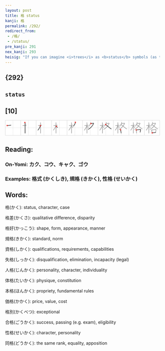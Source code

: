 ```yaml
---
layout: post
title: 格 status
kanji: 格
permalink: /292/
redirect_from:
 - /格/
 - /status/
pre_kanji: 291
nex_kanji: 293
heisig: "If you can imagine <i>trees</i> as <b>status</b> symbols (as they might well be for those living in Japan's congested cities, where greenery has become something of a luxury item), then <i>each</i> might be aiming to have his/her own <i>tree</i>, just to keep up with the Suzukis."
---
```


## {292}

## `status`

## [10]

<div class="stroke"><img src="../images/E6A0BC.png" /></div>

## Reading:

### On-Yomi: カク、コウ、キャク、ゴウ

### Examples: 格式 (かくしき), 規格 (きかく), 性格 (せいかく)

## Words:

格(かく): status, character, case

格差(かくさ): qualitative difference, disparity

格好(かっこう): shape, form, appearance, manner

規格(きかく): standard, norm

資格(しかく): qualifications, requirements, capabilities

失格(しっかく): disqualification, elimination, incapacity (legal)

人格(じんかく): personality, character, individuality

体格(たいかく): physique, constitution

本格(ほんかく): propriety, fundamental rules

価格(かかく): price, value, cost

格別(かくべつ): exceptional

合格(ごうかく): success, passing (e.g. exam), eligibility

性格(せいかく): character, personality

同格(どうかく): the same rank, equality, apposition
